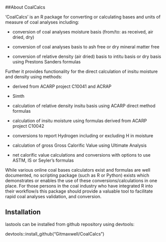 \#\#About CoalCalcs

‘CoalCalcs’ is an R package for converting or calculating bases and
units of measure of coal analyses including:

-   conversion of coal analyses moisture basis (from/to: as received,
    air dried, dry)

-   conversion of coal analyses basis to ash free or dry mineral matter
    free

-   conversion of relative density (air dried) basis to intitu basis or
    dry basis using Prestons Sanders formulas

Further it provides functionality for the direct calculation of insitu
moisture and density using methods:

-   derived from ACARP project C10041 and ACRAP

-   Simth

-   calculation of relative density insitu basis using ACARP direct
    method formulas

-   calculation of insitu moisture using formulas derived from ACARP
    project C10042

-   conversions to report Hydrogen including or excluding H in moisture

-   calculation of gross Gross Calorific Value using Ultimate Analysis

-   net calorific value calculations and conversions with options to use
    ASTM, IS or Seyler’s formulas

While various online coal bases calculators exist and formulas are well
documented, no scripting package (such as R or Python) exists which
demonstrates or enables the use of these conversions/calculations in one
place. For those persons in the coal industry who have integrated R into
their workflow/s this package should provide a valuable tool to
facilitate rapid coal analyses validation, and conversion.

## Installation

lastools can be installed from github repository using devtools:

devtools::install_github(“Gitmaxwell/CoalCalcs”)

